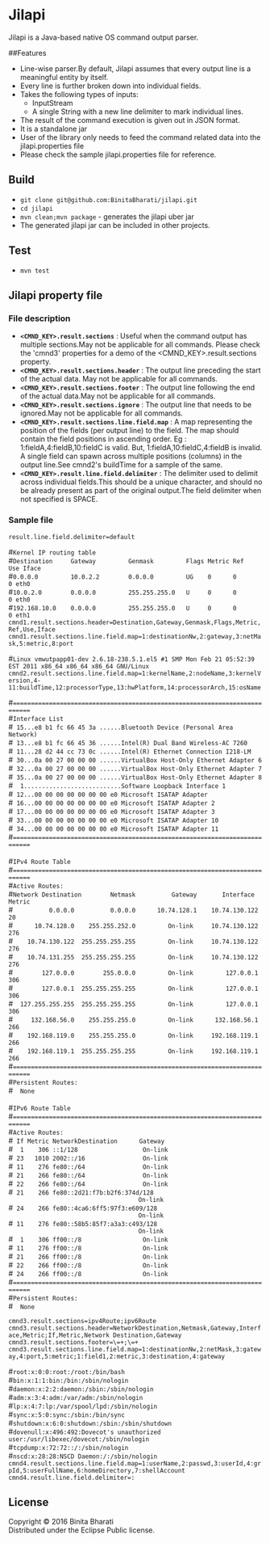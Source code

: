 # Jilapi
Jilapi is a Java-based native OS command output parser.

##Features
* Line-wise parser.By default, Jilapi assumes that every output line is a meaningful entity by itself.
* Every line is further broken down into individual fields.
* Takes the following types of inputs:
     * InputStream
     * A single String with a new line delimiter to mark individual lines.
* The result of the command execution is given out in JSON format.
* It is a standalone jar
* User of the library only needs to feed the command related data into the jilapi.properties file
* Please check the sample jilapi.properties file for reference.

## Build
* `git clone git@github.com:BinitaBharati/jilapi.git`
* `cd jilapi`
* `mvn clean;mvn package` - generates the jilapi uber jar
* The generated jilapi jar can be included in other projects.

## Test
* `mvn test`

## Jilapi property file

### File description
* **`<CMND_KEY>.result.sections`**  : Useful when the command output has multiple sections.May not be applicable for all commands.
    Please check the 'cmnd3' properties for a demo of the <CMND_KEY>.result.sections property.
* **`<CMND_KEY>.result.sections.header`** :  The output line preceding the start of the actual data. May not be applicable for all commands.
* **`<CMND_KEY>.result.sections.footer`** : The output line following the end of the actual data.May not be applicable for all commands.
* **`<CMND_KEY>.result.sections.ignore`** : The output line that needs to be ignored.May not be applicable for all commands.
* **`<CMND_KEY>.result.sections.line.field.map`** : A map representing the position of the fields (per output line) to the field.
    The map should contain the field positions in ascending order. Eg : 1:fieldA,4:fieldB,10:fieldC is valid. But, 1:fieldA,10:fieldC,4:fieldB is invalid. A single field can spawn across multiple positions (columns) in the output line.See cmnd2's buildTime for a sample of the same.
* **`<CMND_KEY>.result.line.field.delimiter`** : The delimiter used to delimit across individual fields.This should be a unique character, and should no be already present as part of the original output.The field delimiter when not specified is SPACE.

### Sample file
`result.line.field.delimiter=default` <br />

\#`Kernel IP routing table` <br />
\#`Destination     Gateway         Genmask         Flags Metric Ref    Use Iface` <br/>
\#`0.0.0.0         10.0.2.2        0.0.0.0         UG    0      0        0 eth0` <br/>
\#`10.0.2.0        0.0.0.0         255.255.255.0   U     0      0        0 eth0` <br/>
\#`192.168.10.0    0.0.0.0         255.255.255.0   U     0      0        0 eth1` <br/>
`cmnd1.result.sections.header=Destination,Gateway,Genmask,Flags,Metric,Ref,Use,Iface` <br/>
`cmnd1.result.sections.line.field.map=1:destinationNw,2:gateway,3:netMask,5:metric,8:port` <br/>

\#`Linux vmwutpapp01-dev 2.6.18-238.5.1.el5 #1 SMP Mon Feb 21 05:52:39 EST 2011 x86_64 x86_64 x86_64 GNU/Linux` <br/>
`cmnd2.result.sections.line.field.map=1:kernelName,2:nodeName,3:kernelVersion,4-11:buildTime,12:processorType,13:hwPlatform,14:processorArch,15:osName` <br/>

\#`===========================================================================`<br/>
\#`Interface List`<br/>
\#` 15...e8 b1 fc 66 45 3a ......Bluetooth Device (Personal Area Network)`<br/>
\#` 13...e8 b1 fc 66 45 36 ......Intel(R) Dual Band Wireless-AC 7260`<br/>
\#` 11...28 d2 44 cc 73 0c ......Intel(R) Ethernet Connection I218-LM`<br/>
\#` 30...0a 00 27 00 00 00 ......VirtualBox Host-Only Ethernet Adapter 6`<br/>
\#` 32...0a 00 27 00 00 00 ......VirtualBox Host-Only Ethernet Adapter 7`<br/>
\#` 35...0a 00 27 00 00 00 ......VirtualBox Host-Only Ethernet Adapter 8`<br/>
\#`  1...........................Software Loopback Interface 1`<br/>
\#` 12...00 00 00 00 00 00 00 e0 Microsoft ISATAP Adapter`<br/>
\#` 16...00 00 00 00 00 00 00 e0 Microsoft ISATAP Adapter 2`<br/>
\#` 17...00 00 00 00 00 00 00 e0 Microsoft ISATAP Adapter 3`<br/>
\#` 33...00 00 00 00 00 00 00 e0 Microsoft ISATAP Adapter 10`<br/>
\#` 34...00 00 00 00 00 00 00 e0 Microsoft ISATAP Adapter 11`<br/>
\#`===========================================================================`<br />
<br />
\#`IPv4 Route Table`<br />
\#`===========================================================================`<br />
\#`Active Routes:`<br/>
\#`Network Destination        Netmask          Gateway       Interface  Metric`<br/>
\#`          0.0.0.0          0.0.0.0      10.74.128.1    10.74.130.122     20`<br/>
\#`      10.74.128.0    255.255.252.0         On-link     10.74.130.122    276`<br/>
\#`    10.74.130.122  255.255.255.255         On-link     10.74.130.122    276`<br/>
\#`    10.74.131.255  255.255.255.255         On-link     10.74.130.122    276`<br/>
\#`        127.0.0.0        255.0.0.0         On-link         127.0.0.1    306`<br/>
\#`        127.0.0.1  255.255.255.255         On-link         127.0.0.1    306`<br/>
\#`  127.255.255.255  255.255.255.255         On-link         127.0.0.1    306`<br/>
\#`     132.168.56.0    255.255.255.0         On-link      132.168.56.1    266`<br/>
\#`    192.168.119.0    255.255.255.0         On-link     192.168.119.1    266`<br/>
\#`    192.168.119.1  255.255.255.255         On-link     192.168.119.1    266`<br/> \#`===========================================================================`<br />
\#`Persistent Routes:`<br />
\#`  None`<br />
 <br />
\#`IPv6 Route Table`<br />
\#`===========================================================================`<br />
\#`Active Routes:`<br />
\#` If Metric NetworkDestination      Gateway`<br/>
\#`  1    306 ::1/128                  On-link`<br/>
\#` 23   1010 2002::/16                On-link`<br/>
\#` 11    276 fe80::/64                On-link`<br/>
\#` 21    266 fe80::/64                On-link`<br/>
\#` 22    266 fe80::/64                On-link`<br/>
\#` 21    266 fe80::2d21:f7b:b2f6:374d/128` <br/>
`                                    On-link`<br/>
\#` 24    266 fe80::4ca6:6ff5:97f3:e609/128`<br/>
`                                    On-link`<br/>
\#` 11    276 fe80::58b5:85f7:a3a3:c493/128`<br/>
`                                    On-link`<br/>
\#`  1    306 ff00::/8                 On-link`<br/>
\#` 11    276 ff00::/8                 On-link`<br/>
\#` 21    266 ff00::/8                 On-link`<br/>
\#` 22    266 ff00::/8                 On-link`<br/>
\#` 24    266 ff00::/8                 On-link`<br/>
\#`===========================================================================`<br />
\#`Persistent Routes:`<br />
\#`  None`<br />

`cmnd3.result.sections=ipv4Route;ipv6Route`<br/>
`cmnd3.result.sections.header=NetworkDestination,Netmask,Gateway,Interface,Metric;If,Metric,Network Destination,Gateway`<br/>
`cmnd3.result.sections.footer=\=+;\=+`<br/>
`cmnd3.result.sections.line.field.map=1:destinationNw,2:netMask,3:gateway,4:port,5:metric;1:field1,2:metric,3:destination,4:gateway`<br/>

\#`root:x:0:0:root:/root:/bin/bash`<br/>
\#`bin:x:1:1:bin:/bin:/sbin/nologin`<br/>
\#`daemon:x:2:2:daemon:/sbin:/sbin/nologin`<br/>
\#`adm:x:3:4:adm:/var/adm:/sbin/nologin`<br/>
\#`lp:x:4:7:lp:/var/spool/lpd:/sbin/nologin`<br/>
\#`sync:x:5:0:sync:/sbin:/bin/sync`<br/>
\#`shutdown:x:6:0:shutdown:/sbin:/sbin/shutdown`<br/>
\#`dovenull:x:496:492:Dovecot's unauthorized user:/usr/libexec/dovecot:/sbin/nologin`<br/>
\#`tcpdump:x:72:72::/:/sbin/nologin`<br/>
\#`nscd:x:28:28:NSCD Daemon:/:/sbin/nologin`<br/>
`cmnd4.result.sections.line.field.map=1:userName,2:passwd,3:userId,4:grpId,5:userFullName,6:homeDirectory,7:shellAccount`<br/>
`cmnd4.result.line.field.delimiter=:`<br/>

## License

Copyright © 2016 Binita Bharati <br />
Distributed under the Eclipse Public license. 

